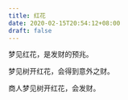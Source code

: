 ```yaml
---
title: 红花
date: 2020-02-15T20:54:12+08:00
draft: false
---
```


梦见红花，是发财的预兆。


梦见树开红花，会得到意外之财。


商人梦见树开红花，会发财。

